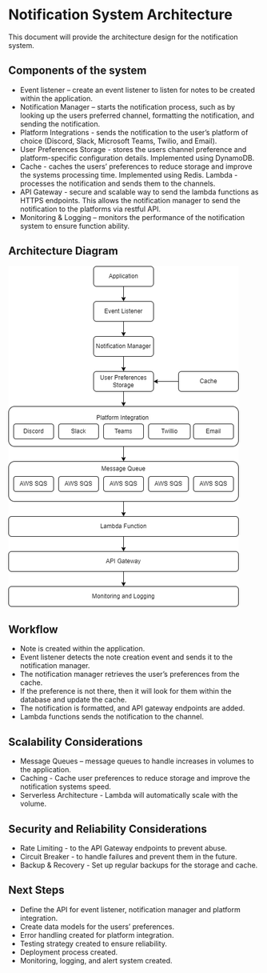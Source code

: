 # Notification System Architecture
This document will provide the architecture design for the notification system.

## Components of the system
* Event listener – create an event listener to listen for notes to be created within the application.
* Notification Manager – starts the notification process, such as by looking up the users preferred channel, formatting the notification, and sending the notification.
* Platform Integrations - sends the notification to the user’s platform of choice (Discord, Slack, Microsoft Teams, Twilio, and Email).
* User Preferences Storage - stores the users channel preference and platform-specific configuration details. Implemented using DynamoDB.
* Cache - caches the users’ preferences to reduce storage and improve the systems processing time. Implemented using Redis.
Lambda - processes the notification and sends them to the channels.
* API Gateway - secure and scalable way to send the lambda functions as HTTPS endpoints. This allows the notification manager to send the notification to the platforms via restful API.
* Monitoring & Logging – monitors the performance of the notification system to ensure function ability.

## Architecture Diagram
![Architecture Diagram](ArchitectureDiagram.png)

## Workflow
* Note is created within the application.
* Event listener detects the note creation event and sends it to the notification manager.
* The notification manager retrieves the user’s preferences from the cache.
* If the preference is not there, then it will look for them within the database and update the cache.
* The notification is formatted, and API gateway endpoints are added.
* Lambda functions sends the notification to the channel.

## Scalability Considerations
* Message Queues – message queues to handle increases in volumes to the application.
* Caching - Cache user preferences to reduce storage and improve the notification systems speed.
* Serverless Architecture - Lambda will automatically scale with the volume.

## Security and Reliability Considerations
* Rate Limiting - to the API Gateway endpoints to prevent abuse.
* Circuit Breaker - to handle failures and prevent them in the future.
* Backup & Recovery - Set up regular backups for the storage and cache.

## Next Steps
* Define the API for event listener, notification manager and platform integration.
* Create data models for the users’ preferences.
* Error handling created for platform integration. 
* Testing strategy created to ensure reliability.
* Deployment process created.
* Monitoring, logging, and alert system created.